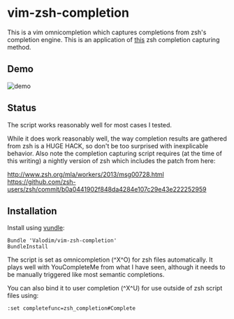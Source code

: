 # vim-zsh-completion

This is a vim omnicompletion which captures completions from zsh's completion
engine. This is an application of
[this](https://github.com/Valodim/zsh-capture-completion) zsh completion
capturing method.

## Demo

![demo](http://mugenguild.com/~valodim/vim-zsh-completion.gif)

## Status

The script works reasonably well for most cases I tested.

While it does work reasonably well, the way completion results are gathered
from zsh is a HUGE HACK, so don't be too surprised with inexplicable behavior.
Also note the completion capturing script requires (at the time of this
writing) a nightly version of zsh which includes the patch from here:

http://www.zsh.org/mla/workers/2013/msg00728.html
https://github.com/zsh-users/zsh/commit/b0a0441902f848da4284e107c29e43e222252959


## Installation

Install using [vundle](https://github.com/gmarik/vundle):

    Bundle 'Valodim/vim-zsh-completion'
    BundleInstall

The script is set as omnicompletion (^X^O) for zsh files automatically. It
plays well with YouCompleteMe from what I have seen, although it needs to be
manually triggered like most semantic completions.

You can also bind it to user completion (^X^U) for use outside of zsh script
files using:

    :set completefunc=zsh_completion#Complete
